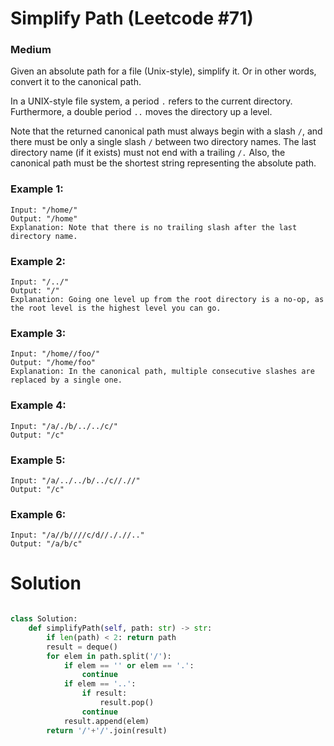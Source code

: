Simplify Path (Leetcode #71)
===============================
### Medium

Given an absolute path for a file (Unix-style), simplify it. Or in other words, convert it to the canonical path.

In a UNIX-style file system, a period `.` refers to the current directory. Furthermore, a double period `..` moves the directory up a level.

Note that the returned canonical path must always begin with a slash `/`, and there must be only a single slash `/` between two directory names. The last directory name (if it exists) must not end with a trailing `/.` Also, the canonical path must be the shortest string representing the absolute path.

### Example 1:
```
Input: "/home/"
Output: "/home"
Explanation: Note that there is no trailing slash after the last directory name.
```
### Example 2:
```
Input: "/../"
Output: "/"
Explanation: Going one level up from the root directory is a no-op, as the root level is the highest level you can go.
```

### Example 3:
```
Input: "/home//foo/"
Output: "/home/foo"
Explanation: In the canonical path, multiple consecutive slashes are replaced by a single one.
```

### Example 4:
```
Input: "/a/./b/../../c/"
Output: "/c"
```
### Example 5:
```
Input: "/a/../../b/../c//.//"
Output: "/c"
```
### Example 6:
```
Input: "/a//b////c/d//././/.."
Output: "/a/b/c"
```
Solution
========

```python

class Solution:
    def simplifyPath(self, path: str) -> str:
        if len(path) < 2: return path
        result = deque()
        for elem in path.split('/'):
            if elem == '' or elem == '.':
                continue
            if elem == '..':
                if result:
                    result.pop()
                continue
            result.append(elem)
        return '/'+'/'.join(result)
        

```
